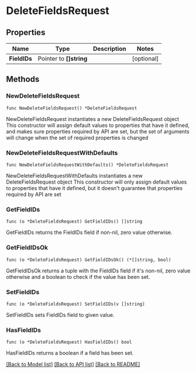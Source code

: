 # DeleteFieldsRequest

## Properties

Name | Type | Description | Notes
------------ | ------------- | ------------- | -------------
**FieldIDs** | Pointer to **[]string** |  | [optional] 

## Methods

### NewDeleteFieldsRequest

`func NewDeleteFieldsRequest() *DeleteFieldsRequest`

NewDeleteFieldsRequest instantiates a new DeleteFieldsRequest object
This constructor will assign default values to properties that have it defined,
and makes sure properties required by API are set, but the set of arguments
will change when the set of required properties is changed

### NewDeleteFieldsRequestWithDefaults

`func NewDeleteFieldsRequestWithDefaults() *DeleteFieldsRequest`

NewDeleteFieldsRequestWithDefaults instantiates a new DeleteFieldsRequest object
This constructor will only assign default values to properties that have it defined,
but it doesn't guarantee that properties required by API are set

### GetFieldIDs

`func (o *DeleteFieldsRequest) GetFieldIDs() []string`

GetFieldIDs returns the FieldIDs field if non-nil, zero value otherwise.

### GetFieldIDsOk

`func (o *DeleteFieldsRequest) GetFieldIDsOk() (*[]string, bool)`

GetFieldIDsOk returns a tuple with the FieldIDs field if it's non-nil, zero value otherwise
and a boolean to check if the value has been set.

### SetFieldIDs

`func (o *DeleteFieldsRequest) SetFieldIDs(v []string)`

SetFieldIDs sets FieldIDs field to given value.

### HasFieldIDs

`func (o *DeleteFieldsRequest) HasFieldIDs() bool`

HasFieldIDs returns a boolean if a field has been set.


[[Back to Model list]](../README.md#documentation-for-models) [[Back to API list]](../README.md#documentation-for-api-endpoints) [[Back to README]](../README.md)


